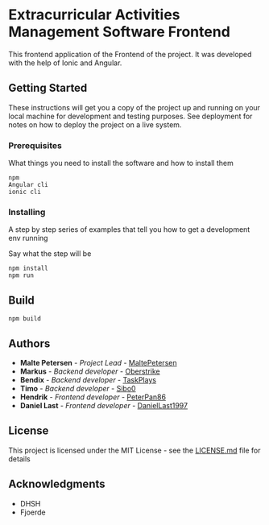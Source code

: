# Extracurricular Activities Management Software Frontend

This frontend application of the Frontend of the project. It was developed with the help of Ionic and Angular.
## Getting Started

These instructions will get you a copy of the project up and running on your local machine for development and testing purposes. See deployment for notes on how to deploy the project on a live system.

### Prerequisites

What things you need to install the software and how to install them

```
npm 
Angular cli
ionic cli
```

### Installing

A step by step series of examples that tell you how to get a development env running

Say what the step will be

```
npm install
npm run
```
## Build


```
npm build
```


## Authors

* **Malte Petersen** - *Project Lead* - [MaltePetersen](https://github.com/MaltePetersen)
* **Markus** - *Backend developer* - [Oberstrike](https://github.com/Oberstrike)
* **Bendix** - *Backend developer* - [TaskPlays](https://github.com/TaskPlays)
* **Timo** - *Backend developer* - [Sibo0](https://github.com/Sibo0)
* **Hendrik** - *Frontend developer* - [PeterPan86](https://github.com/PeterPan86)
* **Daniel Last** - *Frontend developer* - [DanielLast1997](https://github.com/DanielLast1997)

## License

This project is licensed under the MIT License - see the [LICENSE.md](LICENSE.md) file for details

## Acknowledgments

* DHSH
* Fjoerde

